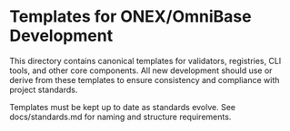 <!-- === OmniNode:Metadata ===
metadata_version: 0.1.0
protocol_version: 1.1.0
owner: OmniNode Team
copyright: OmniNode Team
schema_version: 1.1.0
name: README.md
version: 1.0.0
uuid: a59a8ee3-b264-485b-8374-474630fd9fd2
author: OmniNode Team
created_at: 2025-05-22T17:18:16.694017
last_modified_at: 2025-05-22T21:19:13.512879
description: Stamped by ONEX
state_contract: state_contract://default
lifecycle: active
hash: 27ea722c502312409bb7a192b8c75c67de3c41b7a10297dbf58140134ab7935b
entrypoint: python@README.md
runtime_language_hint: python>=3.11
namespace: onex.stamped.README
meta_type: tool
<!-- === /OmniNode:Metadata === -->


# Templates for ONEX/OmniBase Development

This directory contains canonical templates for validators, registries, CLI tools, and other core components. All new development should use or derive from these templates to ensure consistency and compliance with project standards.

Templates must be kept up to date as standards evolve. See docs/standards.md for naming and structure requirements.
